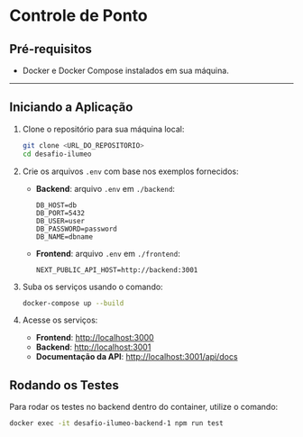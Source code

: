 # Controle de Ponto

## Pré-requisitos

- Docker e Docker Compose instalados em sua máquina. 

---

## Iniciando a Aplicação

1. Clone o repositório para sua máquina local:
   ```bash
   git clone <URL_DO_REPOSITORIO>
   cd desafio-ilumeo
   ```

2. Crie os arquivos `.env` com base nos exemplos fornecidos:

   - **Backend**: arquivo `.env` em `./backend`:
     ```
     DB_HOST=db
     DB_PORT=5432
     DB_USER=user
     DB_PASSWORD=password
     DB_NAME=dbname
     ```

   - **Frontend**: arquivo `.env` em `./frontend`:
     ```
     NEXT_PUBLIC_API_HOST=http://backend:3001
     ```

3. Suba os serviços usando o comando:
   ```bash
   docker-compose up --build
   ```

4. Acesse os serviços:
   - **Frontend**: [http://localhost:3000](http://localhost:3000)
   - **Backend**: [http://localhost:3001](http://localhost:3001)
   - **Documentação da API**: [http://localhost:3001/api/docs](http://localhost:3001/api/docs)

## Rodando os Testes

Para rodar os testes no backend dentro do container, utilize o comando:
   ```bash
   docker exec -it desafio-ilumeo-backend-1 npm run test
   ```





